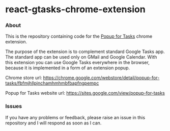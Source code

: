 # react-gtasks-chrome-extension

### About
This is the repository containing code for the [Popup for Tasks](https://chrome.google.com/webstore/detail/popup-for-tasks/fbfmjhllpjnchamhmhmbfbapfngpempc) chrome extension.

The purpose of the extension is to complement standard Google Tasks app. The standard app can be used only on GMail and Google Calendar. With this extension you can use Google Tasks everywhere in the browser, because it is implemented in a form of an extension popup.

Chrome store url: https://chrome.google.com/webstore/detail/popup-for-tasks/fbfmjhllpjnchamhmhmbfbapfngpempc

Popup for Tasks website url: https://sites.google.com/view/popup-for-tasks

### Issues
If you have any problems or feedback, please raise an issue in this repository and I will respond as soon as I can.
